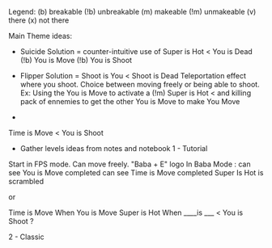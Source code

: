Legend:
(b)   breakable
(!b)  unbreakable
(m)   makeable
(!m)  unmakeable
(v)   there
(x)   not there

Main Theme ideas:

- Suicide
  Solution = counter-intuitive use of
  Super is Hot < You is Dead
  (!b) You is Move
  (!b) You is Shoot

- Flipper
  Solution = Shoot is You < Shoot is Dead
  Teleportation effect where you shoot.
  Choice between moving freely or being able to shoot.
  Ex: Using the You is Move to activate a
  (!m) Super is Hot <
  and killing pack of ennemies to get the other
  You is Move to make You Move

-  
Time is Move < You is Shoot




- Gather levels ideas from notes and notebook
1 - Tutorial

Start in FPS mode. Can move freely. "Baba + E" logo
In Baba Mode : can see You is Move completed
can see Time is Move completed
Super Is Hot is scrambled

or

Time is Move When You is Move
Super is Hot When ____is ___ < You is Shoot ?

2 - Classic
